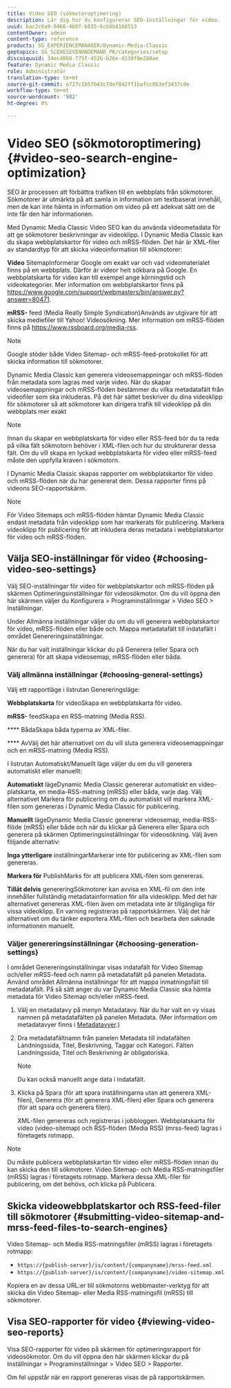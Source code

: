 ```yaml
---
title: Video SEO (sökmotoroptimering)
description: Lär dig hur du konfigurerar SEO-inställningar för video.
uuid: bac2c6a9-8466-4b8f-b835-6cb0b4168513
contentOwner: admin
content-type: reference
products: SG_EXPERIENCEMANAGER/Dynamic-Media-Classic
geptopics: SG_SCENESEVENONDEMAND_PK/categories/setup
discoiquuid: 34ecd868-775f-452b-b26e-d139f0e280ae
feature: Dynamic Media Classic
role: Administratör
translation-type: tm+mt
source-git-commit: e727c1b5fb43c7def842ff1bafcc8b3ef3437cde
workflow-type: tm+mt
source-wordcount: '982'
ht-degree: 0%

---
```



# Video SEO (sökmotoroptimering){#video-seo-search-engine-optimization}

SEO är processen att förbättra trafiken till en webbplats från sökmotorer. Sökmotorer är utmärkta på att samla in information om textbaserat innehåll, men de kan inte hämta in information om video på ett adekvat sätt om de inte får den här informationen.

Med Dynamic Media Classic Video SEO kan du använda videometadata för att ge sökmotorer beskrivningar av videoklipp. I Dynamic Media Classic kan du skapa webbplatskartor för video och mRSS-flöden. Det här är XML-filer av standardtyp för att skicka videoinformation till sökmotorer:

**Video** SitemapInformerar Google om exakt var och vad videomaterialet finns på en webbplats. Därför är videor helt sökbara på Google. En webbplatskarta för video kan till exempel ange körningstid och videokategorier. Mer information om webbplatskartor finns på https://www.google.com/support/webmasters/bin/answer.py?answer=80471.

**mRSS-** feed (Media Really Simple Syndication)Används av utgivare för att skicka mediefiler till Yahoo! Videosökning. Mer information om mRSS-flöden finns på https://www.rssboard.org/media-rss.

>[!NOTE]
>
>Google stöder både Video Sitemap- och mRSS-feed-protokollet för att skicka information till sökmotorer.

Dynamic Media Classic kan generera videosemappningar och mRSS-flöden från metadata som lagras med varje video. När du skapar videosemappningar och mRSS-flöden bestämmer du vilka metadatafält från videofiler som ska inkluderas. På det här sättet beskriver du dina videoklipp för sökmotorer så att sökmotorer kan dirigera trafik till videoklipp på din webbplats mer exakt

>[!NOTE]
>
>Innan du skapar en webbplatskarta för video eller RSS-feed bör du ta reda på vilka fält sökmotorn behöver i XML-filen och hur du strukturerar dessa fält. Om du vill skapa en lyckad webbplatskarta för video eller mRSS-feed måste den uppfylla kraven i sökmotorn.

I Dynamic Media Classic skapas rapporter om webbplatskartor för video och mRSS-flöden när du har genererat dem. Dessa rapporter finns på videons SEO-rapportskärm.

>[!NOTE]
>
>För Video Sitemaps och mRSS-flöden hämtar Dynamic Media Classic endast metadata från videoklipp som har markerats för publicering. Markera videoklipp för publicering för att inkludera deras metadata i webbplatskartor för video och mRSS-flöden.

## Välja SEO-inställningar för video {#choosing-video-seo-settings}

Välj SEO-inställningar för video för webbplatskartor och mRSS-flöden på skärmen Optimeringsinställningar för videosökmotor. Om du vill öppna den här skärmen väljer du Konfigurera > Programinställningar > Video SEO > Inställningar.

Under Allmänna inställningar väljer du om du vill generera webbplatskartor för video, mRSS-flöden eller både och. Mappa metadatafält till indatafält i området Genereringsinställningar.

När du har valt inställningar klickar du på Generera (eller Spara och generera) för att skapa videosemap, mRSS-flöden eller båda.

### Välj allmänna inställningar {#choosing-general-settings}

Välj ett rapportläge i listrutan Genereringsläge:

**Webbplatskarta** för videoSkapa en webbplatskarta för video.

**mRSS-** feedSkapa en RSS-matning (Media RSS).

**** BådaSkapa båda typerna av XML-filer.

**** AvVälj det här alternativet om du vill sluta generera videosemappningar och en mRSS-matning (Media RSS).

I listrutan Automatiskt/Manuellt läge väljer du om du vill generera automatiskt eller manuellt:

**Automatiskt** lägeDynamic Media Classic genererar automatiskt en video-platskarta, en media-RSS-matning (mRSS) eller båda, varje dag. Välj alternativet Markera för publicering om du automatiskt vill markera XML-filen som genereras i Dynamic Media Classic för publicering.

**Manuellt** lägeDynamic Media Classic genererar videosemap, media-RSS-flöde (mRSS) eller både och när du klickar på Generera eller Spara och generera på skärmen Optimeringsinställningar för videosökning. Välj även följande alternativ:

**Inga ytterligare** inställningarMarkerar inte för publicering av XML-filen som genereras.

**Markera för** PublishMarks för att publicera XML-filen som genereras.

**Tillåt delvis** genereringSökmotorer kan avvisa en XML-fil om den inte innehåller fullständig metadatainformation för alla videoklipp. Med det här alternativet genereras XML-filen även om metadata inte är tillgängliga för vissa videoklipp. En varning registreras på rapportskärmen. Välj det här alternativet om du tänker exportera XML-filen och bearbeta den saknade informationen manuellt.

### Väljer genereringsinställningar {#choosing-generation-settings}

I området Genereringsinställningar visas indatafält för Video Sitemap och/eller mRSS-feed och namn på metadatafält på panelen Metadata. Använd området Allmänna inställningar för att mappa inmatningsfält till metadatafält. På så sätt anger du var Dynamic Media Classic ska hämta metadata för Video Sitemap och/eller mRSS-feed.

1. Välj en metadatavy på menyn Metadatavy. När du har valt en vy visas namnen på metadatafälten på panelen Metadata. (Mer information om metadatavyer finns i [Metadatavyer](application-setup.md#metadata_views).)
1. Dra metadatafältnamn från panelen Metadata till indatafälten Landningssida, Titel, Beskrivning, Taggar och Kategori. Fälten Landningssida, Titel och Beskrivning är obligatoriska.

   >[!NOTE]
   >
   >Du kan också manuellt ange data i indatafält.

1. Klicka på Spara (för att spara inställningarna utan att generera XML-filen), Generera (för att generera XML-filen) eller Spara och generera (för att spara och generera filen).

   XML-filen genereras och registreras i jobbloggen. Webbplatskarta för video (video-sitemap) och RSS-flöden (Media RSS) (mrss-feed) lagras i företagets rotmapp.

>[!NOTE]
>
>Du måste publicera webbplatskartan för video eller mRSS-flöden innan du kan skicka den till sökmotorer. Video Sitemap- och Media RSS-matningsfiler (mRSS) lagras i företagets rotmapp. Markera dessa XML-filer för publicering, om det behövs, och klicka på Publicera.

## Skicka videowebbplatskartor och RSS-feed-filer till sökmotorer {#submitting-video-sitemap-and-mrss-feed-files-to-search-engines}

Video Sitemap- och Media RSS-matningsfiler (mRSS) lagras i företagets rotmapp:

* `https://{publish-server}/is/content/{companyname}/mrss-feed.xml`
* `https://{publish-server}/is/content/{companyname}/video-sitemap.xml`

Kopiera en av dessa URL:er till sökmotorns webbmaster-verktyg för att skicka din Video Sitemap- eller Media RSS-matningsfil (mRSS) till sökmotorer.

## Visa SEO-rapporter för video {#viewing-video-seo-reports}

Visa SEO-rapporter för video på skärmen för optimeringsrapport för videosökmotor. Om du vill öppna den här skärmen klickar du på Inställningar > Programinställningar > Video SEO > Rapporter.

Om fel uppstår när en rapport genereras visas de på rapportskärmen.
